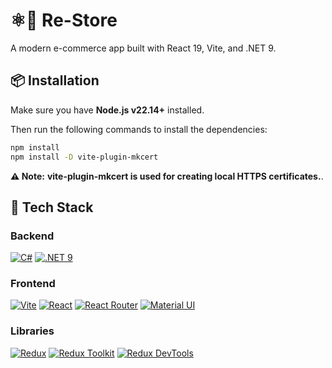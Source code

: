 # ⚛️🛒 Re-Store

A modern e-commerce app built with React 19, Vite, and .NET 9.

## 📦 Installation

Make sure you have **Node.js v22.14+** installed.

Then run the following commands to install the dependencies:

```bash
npm install
npm install -D vite-plugin-mkcert
```

**⚠️ Note:**  **vite-plugin-mkcert is used for creating local HTTPS certificates.**.
<br />

## 🚀 Tech Stack

### Backend
[![C#](https://img.shields.io/badge/C%23-68217A?style=for-the-badge&logo=csharp&logoColor=white)](https://learn.microsoft.com/en-us/dotnet/csharp/)
[![.NET 9](https://img.shields.io/badge/.NET-512BD4?style=for-the-badge&logo=dotnet&logoColor=white)](https://dotnet.microsoft.com/en-us/download)

### Frontend
[![Vite](https://img.shields.io/badge/Vite-646CFF?style=for-the-badge&logo=vite&logoColor=white)](https://vitejs.dev/guide/#scaffolding-your-first-vite-project)
[![React](https://img.shields.io/badge/React-20232A?style=for-the-badge&logo=react&logoColor=61DAFB)](https://react.dev/)
[![React Router](https://img.shields.io/badge/React%20Router-CA4245?style=for-the-badge&logo=reactrouter&logoColor=white)](https://reactrouter.com/home)
[![Material UI](https://img.shields.io/badge/MUI-007FFF?style=for-the-badge&logo=mui&logoColor=white)](https://mui.com//material-ui/getting-started/)

### Libraries
[![Redux](https://img.shields.io/badge/Redux-764ABC?style=for-the-badge&logo=redux&logoColor=white)](https://redux.js.org/)
[![Redux Toolkit](https://img.shields.io/badge/Redux%20Toolkit-593D88?style=for-the-badge&logo=redux&logoColor=white)](https://redux-toolkit.js.org/)
[![Redux DevTools](https://img.shields.io/badge/Redux%20DevTools-593D88?style=for-the-badge&logo=redux&logoColor=white)](https://github.com/reduxjs/redux-devtools)

